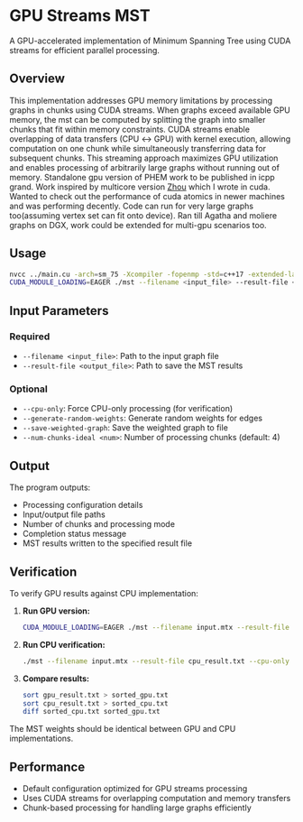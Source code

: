 # GPU Streams MST

A GPU-accelerated implementation of Minimum Spanning Tree using CUDA streams for efficient parallel processing.

## Overview

This implementation addresses GPU memory limitations by processing graphs in chunks using CUDA streams. When graphs exceed available GPU memory, the mst can be computed by splitting the graph into smaller chunks that fit within memory constraints. CUDA streams enable overlapping of data transfers (CPU ↔ GPU) with kernel execution, allowing computation on one chunk while simultaneously transferring data for subsequent chunks. This streaming approach maximizes GPU utilization and enables processing of arbitrarily large graphs without running out of memory. Standalone gpu version of PHEM work to be published in icpp grand. Work inspired by multicore version [Zhou]([url](https://ae.iti.kit.edu/documents/theses/msThesisZhou.pdf)) which I wrote in cuda. Wanted to check out the performance of cuda atomics in newer machines and was performing decently. Code can run for very large graphs too(assuming vertex set can fit onto device). Ran till Agatha and moliere graphs on DGX, work could be extended for multi-gpu scenarios too. 

## Usage

```bash
nvcc ../main.cu -arch=sm_75 -Xcompiler -fopenmp -std=c++17 -extended-lambda -lcudart -o mst
CUDA_MODULE_LOADING=EAGER ./mst --filename <input_file> --result-file <output_file> [options]
```

## Input Parameters

### Required
- `--filename <input_file>`: Path to the input graph file
- `--result-file <output_file>`: Path to save the MST results

### Optional
- `--cpu-only`: Force CPU-only processing (for verification)
- `--generate-random-weights`: Generate random weights for edges
- `--save-weighted-graph`: Save the weighted graph to file
- `--num-chunks-ideal <num>`: Number of processing chunks (default: 4)

## Output

The program outputs:
- Processing configuration details
- Input/output file paths
- Number of chunks and processing mode
- Completion status message
- MST results written to the specified result file

## Verification

To verify GPU results against CPU implementation:

1. **Run GPU version:**
   ```bash
   CUDA_MODULE_LOADING=EAGER ./mst --filename input.mtx --result-file gpu_result.txt
   ```

2. **Run CPU verification:**
   ```bash
   ./mst --filename input.mtx --result-file cpu_result.txt --cpu-only
   ```

3. **Compare results:**
   ```bash
   sort gpu_result.txt > sorted_gpu.txt
   sort cpu_result.txt > sorted_cpu.txt
   diff sorted_cpu.txt sorted_gpu.txt
   ```

The MST weights should be identical between GPU and CPU implementations.

## Performance

- Default configuration optimized for GPU streams processing
- Uses CUDA streams for overlapping computation and memory transfers
- Chunk-based processing for handling large graphs efficiently 
